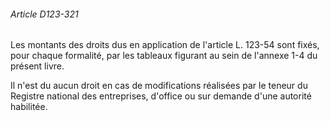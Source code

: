 ###### Article D123-321

Les montants des droits dus en application de l'article L. 123-54 sont fixés, pour chaque formalité, par les tableaux figurant au sein de l'annexe 1-4 du présent livre.

Il n'est du aucun droit en cas de modifications réalisées par le teneur du Registre national des entreprises, d'office ou sur demande d'une autorité habilitée.

